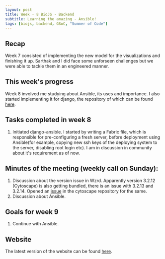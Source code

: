 ```yaml
---
layout: post
title: Week - 8 BioJS - Backend  
subtitle: Learning the amazing - Ansible!
tags: [biojs, backend, GSoC, "Summer of Code"]
---
```


## Recap
Week 7 consisted of implementing the new model for the visualizations and finishing it up. Sarthak and I did face some unforseen challenges but we were able to tackle them in an engineered manner.

## This week's progress
Week 8 involved me studying about Ansible, its uses and importance. I also started implementing it for django, the repository of which can be found [here](https://github.com/biojs/django-ansible).

## Tasks completed in week 8
  1. Initiated django-ansible. I started by writing a Fabric file, which is responsible for pre-configuring a fresh server, before deployment using Ansible(for example, copying new ssh keys of the deploying system to the server, disabling root login etc). I am in discussion in community about it's requirement as of now.

## Minutes of the meeting (weekly call on Sunday):
  1. Discussion about the version issue in Wzrd. Apparently version 3.2.12 (Cytoscape) is also getting bundled, there is an issue with 3.2.13 and 3.2.14. Opened an [issue](https://github.com/cytoscape/cytoscape.js/issues/2154) in the cytoscape repository for the same.
  2. Discussion about Ansible.

## Goals for week 9
  1. Continue with Ansible.

## Website
The latest version of the website can be found [here](http://139.59.93.32/biojs-frontend/dist/#/).
